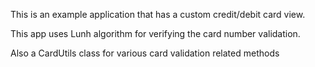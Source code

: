 This is an example application that has a custom credit/debit card view.

This app uses Lunh algorithm for verifying the card number validation.

Also a CardUtils class for various card validation related methods